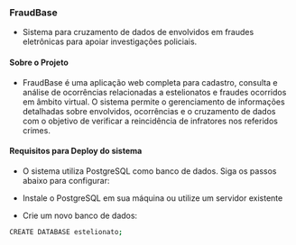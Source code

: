### FraudBase
- Sistema para cruzamento de dados de envolvidos em fraudes eletrônicas para apoiar investigações policiais.
#### Sobre o Projeto
- FraudBase é uma aplicação web completa para cadastro, consulta e análise de ocorrências relacionadas a estelionatos e fraudes ocorridos em âmbito virtual. O sistema permite o gerenciamento de informações detalhadas sobre envolvidos, ocorrências e o cruzamento de dados com o objetivo de verificar a reincidência de infratores nos referidos crimes.
#### Requisitos para Deploy do sistema
- O sistema utiliza PostgreSQL como banco de dados. Siga os passos abaixo para configurar:

- Instale o PostgreSQL em sua máquina ou utilize um servidor existente

- Crie um novo banco de dados:
```bash
CREATE DATABASE estelionato;
```



